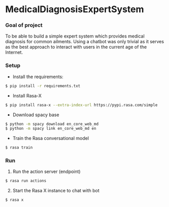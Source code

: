 # MedicalDiagnosisExpertSystem

### Goal of project
To be able to build a simple expert system which provides medical diagnosis for common ailments.
Using a chatbot was only trivial as it serves as the best approach to interact with users in the current age of the Internet.

### Setup
- Install the requirements:
```bash
$ pip install -r requirements.txt
```

- Install Rasa-X
```bash
$ pip install rasa-x --extra-index-url https://pypi.rasa.com/simple
```

- Download spacy base

```bash
$ python -m spacy download en_core_web_md
$ python -m spacy link en_core_web_md en
```

- Train the Rasa conversational model

```bash
$ rasa train
```

### Run

1. Run the action server (endpoint)
```bash
$ rasa run actions
```

2. Start the Rasa X instance to chat with bot
```bash
$ rasa x
```
